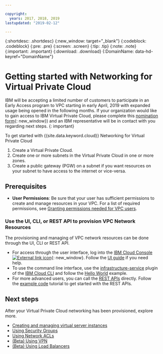 ```yaml
---

copyright:
  years: 2017, 2018, 2019
lastupdated: "2019-02-12"

---
```


{:shortdesc: .shortdesc}
{:new_window: target="_blank"}
{:codeblock: .codeblock}
{:pre: .pre}
{:screen: .screen}
{:tip: .tip}
{:note: .note}
{:important: .important}
{:download: .download}
{:DomainName: data-hd-keyref="DomainName"}

# Getting started with Networking for Virtual Private Cloud

IBM will be accepting a limited number of customers to participate in an Early Access program to VPC starting in early April, 2019 with expanded usage being opened in the following months. If your organization would like to gain access to IBM Virtual Private Cloud, please complete this [nomination form](https://cloud.ibm.com/vpc){: new_window}) and an IBM representative will be in contact with you regarding next steps.
{: important}


To get started with {{site.data.keyword.cloud}} Networking for Virtual Private Cloud

1. Create a Virtual Private Cloud.
2. Create one or more subnets in the Virtual Private Cloud in one or more zones.
3. Create a public gateway (PGW) on a subnet if you want resources on your subnet to have access to the internet or vice-versa.

## Prerequisites

 * **User Permissions**: Be sure that your user has sufficient permissions to create and manage resources in your VPC. For a list of required permissions, see [Granting permissions needed for VPC users](../vpc/vpc-user-permissions.html).

### Use the UI, CLI, or REST API to provision VPC Network Resources

The provisioning and managing of VPC network resources can be done through the UI, CLI or REST API.

* For access through the user interface, log into the [IBM Cloud Console ![External link icon](../../icons/launch-glyph.svg "External link icon")]( https://{DomainName}/vpc){: new_window}. Follow the [UI guide](../vpc/console-tutorial.html) if you need help.
* To use the command line interface, use the [infrastructure-service](/docs/infrastructure-service-cli-plugin/vpc-cli-reference.html) plugin of the [IBM Cloud CLI](/docs/cli/reference/bluemix_cli/get_started.html#getting-started) and follow the [Hello World](../vpc/hello-world-vpc.html) example.
* For more advanced users, you can call the [REST APIs](../vpc/api-doc-wrapper.html) directly. Follow the [example code](../vpc/example-code.html) tutorial to get started with the REST APIs.

## Next steps

After your Virtual Private Cloud networking has been provisioned, explore more.

* [Creating and managing virtual server instances](../vpc/create-manage-vsi.html)
* [Using Security Groups](security-groups.html)
* [Using Network ACLs](using-acls.html)
* [(Beta) Using VPN](using-vpn.html)
* [(Beta) Using Load Balancers](using-lbaas.html)
